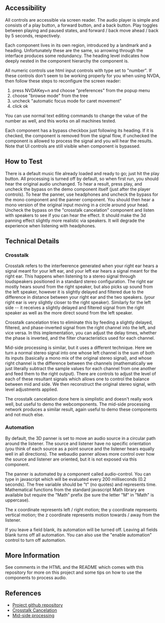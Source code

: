 ## Accessibility
All controls are accessible via screen reader.
The audio player is simple and consists of a play button, a forward button, and a back button.
Play toggles between playing and paused states, and forward / back move ahead / back by 5 seconds, respectively.

Each component lives in its own region, introduced by a landmark and a heading.
Unfortunately these are the same, so arrowing through the interface produces some redundancy.
The heading level indicates how deeply nested in the component hierarchy the component is.

All numeric controls use html input controls with type set to "number".
If these controls don't seem to be working properly for you when using NVDA, then follow these steps to reconfigure the screen reader:

1. press NVDAKey+n and choose "preferences" from the popup menu
2. choose "browse mode" from the tree
3. uncheck "automatic focus mode for caret movement"
4. click ok

You can use normal text editing commands to change the value of the number as well, and this works on all machines tested.

Each component has a bypass checkbox just following its heading.
If it is checked, the component is removed from the signal flow, if unchecked the component is allowed to process the signal and you will hear the results.
Note that UI controls are still visible when component is bypassed.

## How to Test
There is a default music file already loaded and ready to go; just hit the play button.
All processing is turned off by default, so when first run, you should hear the original audio unchanged.
To hear a result, press play, and uncheck the bypass on the demo component itself (just after the player controls).
To hear the panner, use headphones and uncheck the bypass for the mono component and the panner component.
You should then hear a mono version of the original input moving in a circle around your head.
Uncheck the bypass on the "crosstalk cancelation" component and listen with speakers to see if you can hear the effect. It should make the 3d panning effect slightly more realistic via speakers.
It will degrade the experience when listening with headphones.

## Technical Details
### Crosstalk
Crosstalk refers to the interfeerence generated when your right ear hears a signal meant for your left ear, and your left ear hears a signal meant for the right ear. 
This happens when listening to a stereo signal through loudspeakers positioned in a standard stereo configuration.
The right ear mostly hears sound from the right speaker, but also picks up sound from the left speaker, however it is slightly delayed and filtered due to the difference in distance between your right ear and the two speakers.
(your right ear is very slightly closer to the right speaker).
Similarly for the left side -- it receives a slightly delayed and filtered signal from the right speaker as well as the more direct sound from the left speaker.

Crosstalk cancelation tries to eliminate this by feeding a slightly delayed, filtered,  and phase-inverted signal from the right channel into the left, and vice versa.
In this implementation, you can adjust the delay times, whether the phase is inverted, and the filter characteristics used for each channel.

Mid-side processing is similar, but it uses a different technique.
Here we turn a normal stereo signal into one whose left channel is the sum of both its inputs (basically a mono mix of the original stereo signal),
and whose right channel is the difference between the channels
(mathematically we just literally subtract the sample values for each channel from one another and feed them to the right output).
There are controls to adjust the level of each of these resultant signals which allows one to control the balance between mid and side.
We then reconstruct the original stereo signal, with level adjustments applied.

The crosstalk cancelation done here is simplistic and doesn't really work well, but useful to demo the webcomponents.
The mid-side processing network produces a similar result, again useful to demo these components and not much else.

### Automation
By default, the 3D panner is set to move an audio source in a circular path around the listener.
The source and listener have no specific orientation (you think of each source as a point source and the listener hears equally well in all directions).
The webaudio panner allows more control over how the source and listener are oriented, but it is not exposed via this component.

The panner is automated by a component called audio-control.
You can type in javascript which will be evaluated every 200 milliseconds (0.2 seconds).
The free variable should be "t" (no quotes) and represents time.
Mathematical functions from the standard javascript Math library are available but require the "Math" prefix (be sure the letter "M" in "Math" is uppercase).

The x coordinate represents left / right motion;
the y coordinate represents vertical motion;
the z coordinate represents motion towards / away from the listener.

If you leave a field blank, its automation will be turned off.
Leaving all fields blank turns off all automation.
You can also use the "enable automation" control to turn off automation.

## More Information
See comments in the HTML and the README which comes with this repository for more on this project and some tips on how to use the components to process audio.

## References

- [Project github repository](http://github.com/RichCaloggero/audio-components.git)
- [Crosstalk Cancelation](https://www.ideals.illinois.edu/bitstream/handle/2142/47443/ECE499-Fa2013-anushiravani.pdf?sequence=2)
- [Mid-side processing](http://www.masteringhouse.com/masteringtips/midside.html)
